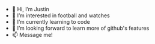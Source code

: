 - 👋 Hi, I’m Justin
- 👀 I’m interested in football and watches
- 🌱 I’m currently learning to code
- 💞️ I’m looking forward to learn more of github's features
- 📫 Message me!

<!---
0besitin/0besitin is a ✨ special ✨ repository because its `README.md` (this file) appears on your GitHub profile.
You can click the Preview link to take a look at your changes.
--->
